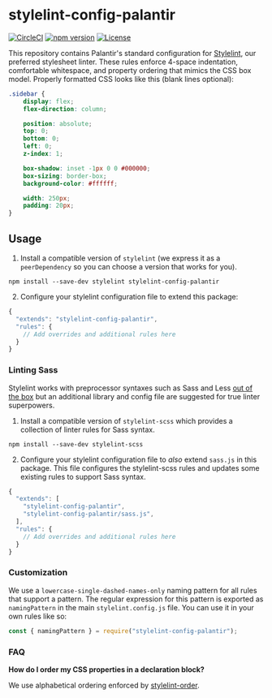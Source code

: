 # stylelint-config-palantir

[![CircleCI](https://circleci.com/gh/palantir/stylelint-config-palantir.svg?style=shield&circle-token=f4447e3c4df0f0edee55b1f1823f07bb43c94604)](https://circleci.com/gh/palantir/stylelint-config-palantir)
[![npm version](https://badge.fury.io/js/stylelint-config-palantir.svg)](https://badge.fury.io/js/stylelint-config-palantir)
[![License](https://img.shields.io/badge/License-Apache%202.0-blue.svg)](https://opensource.org/licenses/Apache-2.0)

This repository contains Palantir's standard configuration for [Stylelint](https://github.com/stylelint/stylelint), our preferred stylesheet linter. These rules enforce 4-space indentation, comfortable whitespace, and property ordering that mimics the CSS box model. Properly formatted CSS looks like this (blank lines optional):

```css
.sidebar {
    display: flex;
    flex-direction: column;

    position: absolute;
    top: 0;
    bottom: 0;
    left: 0;
    z-index: 1;

    box-shadow: inset -1px 0 0 #000000;
    box-sizing: border-box;
    background-color: #ffffff;

    width: 250px;
    padding: 20px;
}
```

## Usage

1. Install a compatible version of `stylelint` (we express it as a `peerDependency` so you can choose a version that works for you).

  ```
  npm install --save-dev stylelint stylelint-config-palantir
  ```

2. Configure your stylelint configuration file to extend this package:

  ```js
  {
    "extends": "stylelint-config-palantir",
    "rules": {
      // Add overrides and additional rules here
    }
  }
  ```

### Linting Sass

Stylelint works with preprocessor syntaxes such as Sass and Less [out of the box](http://stylelint.io/user-guide/css-processors/) but an additional library and config file are suggested for true linter superpowers.

1. Install a compatible version of `stylelint-scss` which provides a collection of linter rules for Sass syntax.
  ```
  npm install --save-dev stylelint-scss
  ```

2. Configure your stylelint configuration file to _also_ extend `sass.js` in this package.
  This file configures the stylelint-scss rules and updates some existing rules to support Sass syntax.

  ```js
  {
    "extends": [
      "stylelint-config-palantir",
      "stylelint-config-palantir/sass.js",
    ],
    "rules": {
      // Add overrides and additional rules here
    }
  }
  ```

### Customization

We use a `lowercase-single-dashed-names-only` naming pattern for all rules that support a pattern. The regular expression for this pattern is exported as `namingPattern` in the main `stylelint.config.js` file. You can use it in your own rules like so:

```js
const { namingPattern } = require("stylelint-config-palantir");
```

### FAQ

__How do I order my CSS properties in a declaration block?__

We use alphabetical ordering enforced by [stylelint-order](https://github.com/hudochenkov/stylelint-order/blob/master/rules/properties-alphabetical-order/README.md).
